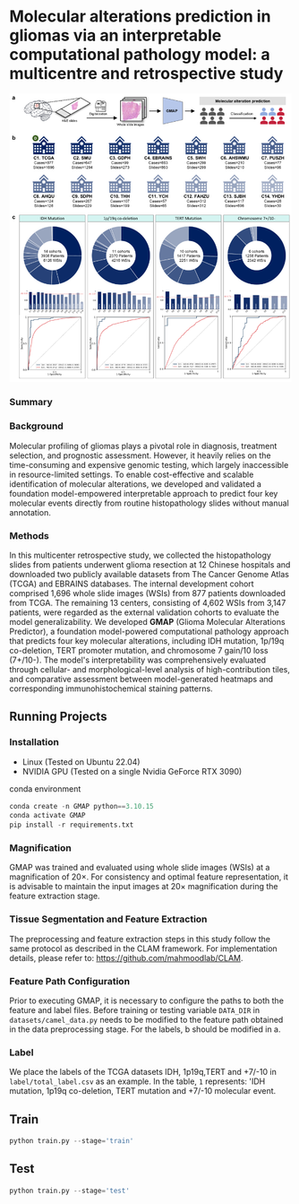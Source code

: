 # Molecular alterations prediction in gliomas via an interpretable computational pathology model: a multicentre and retrospective study
![Pipline](./figure/Figure.png)

### Summary
### Background 
Molecular profiling of gliomas plays a pivotal role in diagnosis, treatment selection, and prognostic assessment. However, it heavily relies on the time-consuming and expensive genomic testing, which largely inaccessible in resource-limited settings. To enable cost-effective and scalable identification of molecular alterations, we developed and validated a foundation model-empowered interpretable approach to predict four key molecular events directly from routine histopathology slides without manual annotation.

### Methods 
In this multicenter retrospective study, we collected the histopathology slides from patients underwent glioma resection at 12 Chinese hospitals and downloaded two publicly available datasets from The Cancer Genome Atlas (TCGA) and EBRAINS databases. The internal development cohort comprised 1,696 whole slide images (WSIs) from 877 patients downloaded from TCGA. The remaining 13 centers, consisting of 4,602 WSIs from 3,147 patients, were regarded as the external validation cohorts to evaluate the model generalizability. We developed **GMAP** (Glioma Molecular Alterations Predictor), a foundation model-powered computational pathology approach that predicts four key molecular alterations, including IDH mutation, 1p/19q co-deletion, TERT promoter mutation, and chromosome 7 gain/10 loss (7+/10-). The model's interpretability was comprehensively evaluated through cellular- and morphological-level analysis of high-contribution tiles, and comparative assessment between model-generated heatmaps and corresponding immunohistochemical staining patterns.

## Running Projects
### Installation
- Linux (Tested on Ubuntu 22.04)
- NVIDIA GPU (Tested on a single Nvidia GeForce RTX 3090)

conda environment

```python
conda create -n GMAP python==3.10.15
conda activate GMAP
pip install -r requirements.txt
```

### Magnification
GMAP was trained and evaluated using whole slide images (WSIs) at a magnification of 20×. For consistency and optimal feature representation, it is advisable to maintain the input images at 20× magnification during the feature extraction stage.

### Tissue Segmentation and Feature Extraction
The preprocessing and feature extraction steps in this study follow the same protocol as described in the CLAM framework. For implementation details, please refer to: https://github.com/mahmoodlab/CLAM.

### Feature Path Configuration
Prior to executing GMAP, it is necessary to configure the paths to both the feature and label files.
Before training or testing variable `DATA_DIR` in `datasets/camel_data.py` needs to be modified to the feature path obtained in the data preprocessing stage.
For the labels, b should be modified in a.

### Label
We place the labels of the TCGA datasets IDH, 1p19q,TERT and +7/-10 in `label/total_label.csv` as an example. In the table, `1` represents: 'IDH mutation, 1p19q co-deletion, TERT mutation and +7/-10 molecular event.


## Train

```python
python train.py --stage='train'  
```
## Test
```python
python train.py --stage='test' 
```
